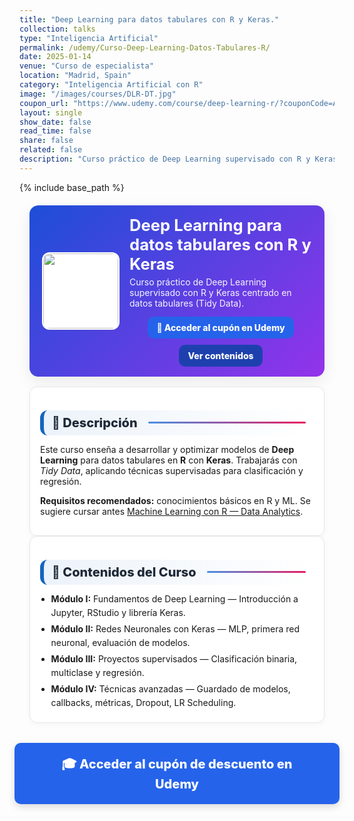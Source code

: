 ```yaml
---
title: "Deep Learning para datos tabulares con R y Keras."
collection: talks
type: "Inteligencia Artificial"
permalink: /udemy/Curso-Deep-Learning-Datos-Tabulares-R/
date: 2025-01-14
venue: "Curso de especialista"
location: "Madrid, Spain"
category: "Inteligencia Artificial con R"
image: "/images/courses/DLR-DT.jpg"
coupon_url: "https://www.udemy.com/course/deep-learning-r/?couponCode=AGO_2025"
layout: single
show_date: false
read_time: false
share: false
related: false
description: "Curso práctico de Deep Learning supervisado con R y Keras centrado en datos tabulares (Tidy Data). Incluye técnicas y proyectos reales."
---
```


{% include base_path %}

<!-- ✅ SEO básico -->
<link rel="canonical" href="{{ site.url }}{{ page.permalink }}">
<meta name="robots" content="index,follow">
<meta name="description" content="Curso de Deep Learning con R y Keras para datos tabulares. Aprende MLP, técnicas avanzadas y proyectos reales de clasificación y regresión.">

<!-- ✅ Open Graph / Twitter -->
<meta property="og:title" content="Deep Learning con R y Keras — Datos Tabulares">
<meta property="og:description" content="Aprende Deep Learning con R y Keras para datos tabulares. Proyectos reales, MLP, técnicas avanzadas y supervisión.">
<meta property="og:type" content="website">
<meta property="og:url" content="{{ site.url }}{{ page.permalink }}">
<meta property="og:image" content="{{ site.url }}{{ page.image }}">
<meta property="og:image:width" content="1200"><meta property="og:image:height" content="630">

<meta name="twitter:card" content="summary_large_image">
<meta name="twitter:title" content="Deep Learning con R y Keras — Datos Tabulares">
<meta name="twitter:description" content="Domina MLP, técnicas avanzadas y proyectos reales de Deep Learning para datos tabulares con R y Keras.">
<meta name="twitter:image" content="{{ site.url }}{{ page.image }}">

<!-- ✅ JSON-LD (Course + Offer) -->
<script type="application/ld+json">
{
  "@context":"https://schema.org",
  "@type":"Course",
  "name":"Deep Learning para datos tabulares con R y Keras",
  "description":"Curso práctico de Deep Learning con R y Keras centrado en datos tabulares. Incluye proyectos reales y técnicas avanzadas.",
  "provider":{"@type":"Organization","name":"Udemy","sameAs":"https://www.udemy.com"},
  "educationalCredentialAwarded":"Certificado de finalización",
  "inLanguage":"es",
  "url":"{{ page.coupon_url }}",
  "image":"{{ site.url }}{{ page.image }}",
  "isAccessibleForFree":false,
  "hasCourseInstance":{
    "@type":"CourseInstance",
    "name":"Deep Learning con datos tabulares en R",
    "courseMode":"online",
    "courseWorkload":"PT10H",
    "inLanguage":"es",
    "startDate":"2025-01-01",
    "endDate":"2025-12-31",
    "eventAttendanceMode":"https://schema.org/OnlineEventAttendanceMode",
    "eventStatus":"https://schema.org/EventScheduled",
    "location":{"@type":"VirtualLocation","url":"https://www.udemy.com"},
    "organizer":{"@type":"Organization","name":"Udemy","url":"https://www.udemy.com"},
    "performer":{"@type":"Person","name":"Manuel Castillo-Cara","url":"https://www.manuelcastillo.eu/"},
    "offers":{
      "@type":"Offer",
      "url":"{{ page.coupon_url }}",
      "priceCurrency":"USD",
      "price":"12.00",
      "availability":"https://schema.org/InStock",
      "validFrom":"2025-04-01",
      "category":"Education"
    }
  }
}
</script>

<!-- 🎨 Estilos -->
<style>
  :root{
    --ink:#1f2937; --muted:#6b7280; --bd:#e5e7eb; --soft:#f8fafc;
    --card:#ffffff; --brand:#1565c0; --brand2:#0b67b8;
    --cta:#2563eb; --cta-hover:#1d4ed8; --cta-soft:#eaf1ff;
  }
  .course-wrap{max-width:1050px;margin:0 auto;padding:0 1rem}
  .course-hero{
    display:flex; gap:1rem; align-items:center; flex-wrap:wrap;
    background:linear-gradient(135deg,#1d4ed8 0%, #9333ea 100%);
    color:#fff; border-radius:14px; padding:1rem 1.25rem; margin:1.25rem 0 1rem;
    box-shadow:0 8px 24px rgba(0,0,0,.08);
  }
  .course-hero img{width:120px; height:120px; object-fit:cover; border-radius:12px; background:#fff; border:2px solid rgba(255,255,255,.7)}
  .course-hero h1{font-size:1.6rem; margin:.1rem 0 .3rem; line-height:1.2}
  .course-hero p{margin:0; opacity:.95}
  .hero-actions{display:flex; justify-content:center; align-items:center; gap:.6rem; flex-wrap:wrap; margin-top:.8rem; text-align:center}
  .btn{display:inline-block; padding:.65em 1.05em; border-radius:10px; font-weight:800; text-decoration:none; border:0; cursor:pointer; transition: transform .06s ease, box-shadow .15s ease, background-color .15s ease;}
  .btn:hover{ transform:translateY(-1px); box-shadow:0 6px 16px rgba(0,0,0,.18) }
  .btn-primary{ background:var(--cta); color:#fff !important; }
  .btn-primary:hover{ background:var(--cta-hover) !important; }
  .btn-ghost{ background:#1e40af; color:#fff !important; border:none; }
  .btn-ghost:hover{ background:#1e3a8a; }
  .section-title{display:flex; align-items:center; gap:.5rem; font-size:1.25rem; font-weight:800; color:var(--ink); background:linear-gradient(90deg, rgba(21,101,192,.08), #fff); border-left:6px solid var(--brand); border-radius:12px; padding:.5rem .8rem; margin:1.3rem 0 .8rem;}
  .section-title::after{content:""; flex:1; height:3px; margin-left:.6rem; background:linear-gradient(to right,#4a90e2,#e91e63); border-radius:2px;}
  .card{ background:var(--card); border:1px solid var(--bd); border-radius:12px; padding:1rem; box-shadow:0 2px 10px rgba(0,0,0,.04); }
  .list{ margin:.35rem 0 0; padding-left:1.1rem }
  .list li{ margin:.28rem 0; line-height:1.55 }
  .cta-center{ display:flex; justify-content:center; margin:2rem 0; }
  .cta-center .btn-primary{ padding:1em 2.5em; font-size:1.25rem; min-width:clamp(260px,50vw,420px); text-align:center; box-shadow:0 4px 12px rgba(0,0,0,.15); }
  .page__meta, .page__taxonomy, .page__date{ display:none !important; }
</style>

<div class="course-wrap">

  <!-- HERO -->
  <section class="course-hero">
    <img src="{{ page.image }}" alt="Curso Deep Learning Datos Tabulares con R">
    <div style="flex:1">
      <h1>Deep Learning para datos tabulares con R y Keras</h1>
      <p>Curso práctico de Deep Learning supervisado con R y Keras centrado en datos tabulares (Tidy Data).</p>
      <div class="hero-actions">
        <a class="btn btn-primary" href="{{ page.coupon_url }}" target="_blank" rel="noopener">🚀 Acceder al cupón en Udemy</a>
        <a class="btn btn-ghost" href="#contenido" rel="noopener">Ver contenidos</a>
      </div>
    </div>
  </section>

  <!-- DESCRIPCIÓN -->
  <div class="card">
    <h2 id="descripcion" class="section-title">📘 Descripción</h2>
    <p>Este curso enseña a desarrollar y optimizar modelos de <strong>Deep Learning</strong> para datos tabulares en <strong>R</strong> con <strong>Keras</strong>. Trabajarás con <em>Tidy Data</em>, aplicando técnicas supervisadas para clasificación y regresión.</p>
    <p><strong>Requisitos recomendados:</strong> conocimientos básicos en R y ML. Se sugiere cursar antes <a href="https://www.udemy.com/course/machine-learning-con-r-data-analytics/?couponCode=AGO_2025" target="_blank" rel="noopener">Machine Learning con R — Data Analytics</a>.</p>
  </div>

  <!-- CONTENIDOS -->
  <div class="card">
    <h2 id="contenido" class="section-title">🧭 Contenidos del Curso</h2>
    <ul class="list">
      <li><strong>Módulo I:</strong> Fundamentos de Deep Learning — Introducción a Jupyter, RStudio y librería Keras.</li>
      <li><strong>Módulo II:</strong> Redes Neuronales con Keras — MLP, primera red neuronal, evaluación de modelos.</li>
      <li><strong>Módulo III:</strong> Proyectos supervisados — Clasificación binaria, multiclase y regresión.</li>
      <li><strong>Módulo IV:</strong> Técnicas avanzadas — Guardado de modelos, callbacks, métricas, Dropout, LR Scheduling.</li>
    </ul>
  </div>

  <!-- CTA inferior -->
  <div class="cta-center">
    <a class="btn btn-primary" href="{{ page.coupon_url }}" target="_blank" rel="noopener">🎓 Acceder al cupón de descuento en Udemy</a>
  </div>
</div>